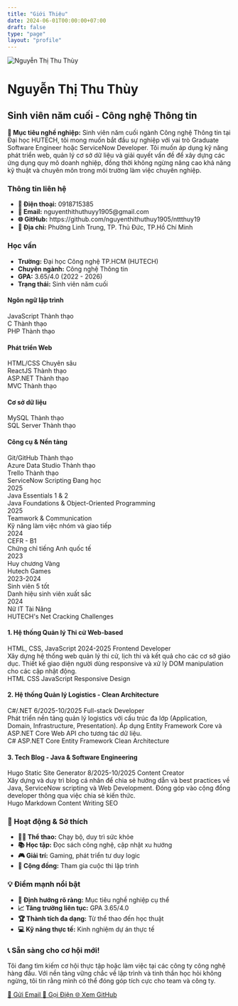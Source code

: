 ```yaml
---
title: "Giới Thiệu"
date: 2024-06-01T00:00:00+07:00
draft: false
type: "page"
layout: "profile"
---
```


<div class="hero-card">
    <div class="hero-content">
    <div class="hero-image">
      <img src="/images/avta.jpg" alt="Nguyễn Thị Thu Thùy" class="profile-photo">
      <div class="image-overlay">
      </div>
    </div>
    <div class="hero-text">
      <h1>Nguyễn Thị Thu Thùy</h1>
      <h2>Sinh viên năm cuối - Công nghệ Thông tin</h2>
      <p><strong>🎯 Mục tiêu nghề nghiệp:</strong> Sinh viên năm cuối ngành Công nghệ Thông tin tại Đại học HUTECH, tôi mong muốn bắt đầu sự nghiệp với vai trò Graduate Software Engineer hoặc ServiceNow Developer. Tôi muốn áp dụng kỹ năng phát triển web, quản lý cơ sở dữ liệu và giải quyết vấn đề để xây dựng các ứng dụng quy mô doanh nghiệp, đồng thời không ngừng nâng cao khả năng kỹ thuật và chuyên môn trong môi trường làm việc chuyên nghiệp.</p>
    </div>
  </div>
</div>

<div class="info-grid">
  <div class="info-card">
    <h3>Thông tin liên hệ</h3>
    <ul>
      <li><strong>📱 Điện thoại:</strong> 0918715385</li>
      <li><strong>📧 Email:</strong> nguyenthithuthuyy1905@gmail.com</li>
      <li><strong>🌐 GitHub:</strong> https://github.com/nguyenthithuthuy1905/nttthuy19</li>
      <li><strong>📍 Địa chỉ:</strong> Phường Linh Trung, TP. Thủ Đức, TP.Hồ Chí Minh</li>
    </ul>
  </div>
  
  <div class="info-card">
    <h3>Học vấn</h3>
    <ul>
      <li><strong>Trường:</strong> Đại học Công nghệ TP.HCM (HUTECH)</li>
      <li><strong>Chuyên ngành:</strong> Công nghệ Thông tin</li>
      <li><strong>GPA:</strong> 3.65/4.0 (2022 - 2026)</li>
      <li><strong>Trạng thái:</strong> Sinh viên năm cuối</li>
    </ul>
  </div>
</div>

<div class="skills-grid">
  <div class="skill-card">
    <h4>Ngôn ngữ lập trình</h4>
    <div class="skill-item">
      <span class="skill-name">JavaScript</span>
      <span class="skill-level">Thành thạo</span>
      </div>
    <div class="skill-item">
      <span class="skill-name">C</span>
      <span class="skill-level">Thành thạo</span>
    </div>
    <div class="skill-item">
      <span class="skill-name">PHP</span>
      <span class="skill-level">Thành thạo</span>
    </div>
  </div>

  <div class="skill-card">
    <h4>Phát triển Web</h4>
      <div class="skill-item">
      <span class="skill-name">HTML/CSS</span>
      <span class="skill-level">Chuyên sâu</span>
      </div>
      <div class="skill-item">
      <span class="skill-name">ReactJS</span>
      <span class="skill-level">Thành thạo</span>
      </div>
      <div class="skill-item">
      <span class="skill-name">ASP.NET</span>
      <span class="skill-level">Thành thạo</span>
      </div>
      <div class="skill-item">
      <span class="skill-name">MVC</span>
      <span class="skill-level">Thành thạo</span>
        </div>
      </div>

  <div class="skill-card">
    <h4>Cơ sở dữ liệu</h4>
    <div class="skill-item">
      <span class="skill-name">MySQL</span>
      <span class="skill-level">Thành thạo</span>
      </div>
      <div class="skill-item">
      <span class="skill-name">SQL Server</span>
      <span class="skill-level">Thành thạo</span>
        </div>
      </div>

  <div class="skill-card">
    <h4>Công cụ & Nền tảng</h4>
      <div class="skill-item">
      <span class="skill-name">Git/GitHub</span>
      <span class="skill-level">Thành thạo</span>
      </div>
      <div class="skill-item">
      <span class="skill-name">Azure Data Studio</span>
      <span class="skill-level">Thành thạo</span>
      </div>
      <div class="skill-item">
      <span class="skill-name">Trello</span>
      <span class="skill-level">Thành thạo</span>
    </div>
    <div class="skill-item">
      <span class="skill-name">ServiceNow Scripting</span>
      <span class="skill-level">Đang học</span>
    </div>
  </div>
</div>

  <div class="achievements-grid">
  <div class="achievement-card">
    <div class="achievement-year">2025</div>
    <div class="achievement-title">Java Essentials 1 & 2</div>
    <div class="achievement-description">Java Foundations & Object-Oriented Programming</div>
  </div>

  <div class="achievement-card">
    <div class="achievement-year">2025</div>
    <div class="achievement-title">Teamwork & Communication</div>
    <div class="achievement-description">Kỹ năng làm việc nhóm và giao tiếp</div>
  </div>
    
  <div class="achievement-card">
    <div class="achievement-year">2024</div>
    <div class="achievement-title">CEFR - B1</div>
    <div class="achievement-description">Chứng chỉ tiếng Anh quốc tế</div>
  </div>

  <div class="achievement-card">
    <div class="achievement-year">2023</div>
    <div class="achievement-title">Huy chương Vàng</div>
    <div class="achievement-description">Hutech Games</div>
  </div>
    
  <div class="achievement-card">
    <div class="achievement-year">2023-2024</div>
    <div class="achievement-title">Sinh viên 5 tốt</div>
    <div class="achievement-description">Danh hiệu sinh viên xuất sắc</div>
  </div>
    
  <div class="achievement-card">
    <div class="achievement-year">2024</div>
    <div class="achievement-title">Nữ IT Tài Năng</div>
    <div class="achievement-description">HUTECH's Net Cracking Challenges</div>
  </div>
</div>

<div class="projects-grid">
  <div class="project-card">
    <h4>1. Hệ thống Quản lý Thi cử Web-based</h4>
    <div class="project-meta">
      <span class="meta-tag">HTML, CSS, JavaScript</span>
      <span class="meta-tag">2024-2025</span>
      <span class="meta-tag">Frontend Developer</span>
      </div>
    <div class="project-description">
      Xây dựng hệ thống web quản lý thi cử, lịch thi và kết quả cho các cơ sở giáo dục. Thiết kế giao diện người dùng responsive và xử lý DOM manipulation cho các cập nhật động.
    </div>
    <div class="project-skills">
      <span class="skill-tag">HTML</span>
      <span class="skill-tag">CSS</span>
      <span class="skill-tag">JavaScript</span>
      <span class="skill-tag">Responsive Design</span>
    </div>
  </div>

  <div class="project-card">
    <h4>2. Hệ thống Quản lý Logistics - Clean Architecture</h4>
    <div class="project-meta">
      <span class="meta-tag">C#/.NET</span>
      <span class="meta-tag">6/2025-10/2025</span>
      <span class="meta-tag">Full-stack Developer</span>
    </div>
    <div class="project-description">
      Phát triển nền tảng quản lý logistics với cấu trúc đa lớp (Application, Domain, Infrastructure, Presentation). Áp dụng Entity Framework Core và ASP.NET Core Web API cho tương tác dữ liệu.
    </div>
    <div class="project-skills">
      <span class="skill-tag">C#</span>
      <span class="skill-tag">ASP.NET Core</span>
      <span class="skill-tag">Entity Framework</span>
      <span class="skill-tag">Clean Architecture</span>
    </div>
  </div>

  <div class="project-card">
    <h4>3. Tech Blog - Java & Software Engineering</h4>
    <div class="project-meta">
      <span class="meta-tag">Hugo Static Site Generator</span>
      <span class="meta-tag">8/2025-10/2025</span>
      <span class="meta-tag">Content Creator</span>
    </div>
    <div class="project-description">
      Xây dựng và duy trì blog cá nhân để chia sẻ hướng dẫn và best practices về Java, ServiceNow scripting và Web Development. Đóng góp vào cộng đồng developer thông qua việc chia sẻ kiến thức.
    </div>
    <div class="project-skills">
      <span class="skill-tag">Hugo</span>
      <span class="skill-tag">Markdown</span>
      <span class="skill-tag">Content Writing</span>
      <span class="skill-tag">SEO</span>
    </div>
    </div>
  </div>
</div>

<div class="info-grid">
  <div class="info-card">
    <h3>🎯 Hoạt động & Sở thích</h3>
    <ul>
      <li><strong>🏃‍♀️ Thể thao:</strong> Chạy bộ, duy trì sức khỏe</li>
      <li><strong>📚 Học tập:</strong> Đọc sách công nghệ, cập nhật xu hướng</li>
      <li><strong>🎮 Giải trí:</strong> Gaming, phát triển tư duy logic</li>
      <li><strong>👥 Cộng đồng:</strong> Tham gia cuộc thi lập trình</li>
    </ul>
  </div>

  <div class="info-card">
    <h3>💡 Điểm mạnh nổi bật</h3>
    <ul>
      <li><strong>🎯 Định hướng rõ ràng:</strong> Mục tiêu nghề nghiệp cụ thể</li>
      <li><strong>📈 Tăng trưởng liên tục:</strong> GPA 3.65/4.0</li>
      <li><strong>🏆 Thành tích đa dạng:</strong> Từ thể thao đến học thuật</li>
      <li><strong>💻 Kỹ năng thực tế:</strong> Kinh nghiệm dự án thực tế</li>
    </ul>
  </div>
</div>

<div class="cta-card">
  <h3>📞 Sẵn sàng cho cơ hội mới!</h3>
  <p>Tôi đang tìm kiếm cơ hội thực tập hoặc làm việc tại các công ty công nghệ hàng đầu. Với nền tảng vững chắc về lập trình và tinh thần học hỏi không ngừng, tôi tin rằng mình có thể đóng góp tích cực cho team và công ty.</p>
  <div class="cta-buttons">
    <a href="mailto:nguyenthithuthuyy1905@gmail.com" class="cta-btn cta-btn-primary">
      📧 Gửi Email
    </a>
    <a href="tel:0918715385" class="cta-btn cta-btn-secondary">
      📱 Gọi Điện
    </a>
    <a href="https://github.com/nguyenthithuthuy1905/nttthuy19" target="_blank" class="cta-btn cta-btn-secondary">
      🌐 Xem GitHub
    </a>
  </div>
</div>